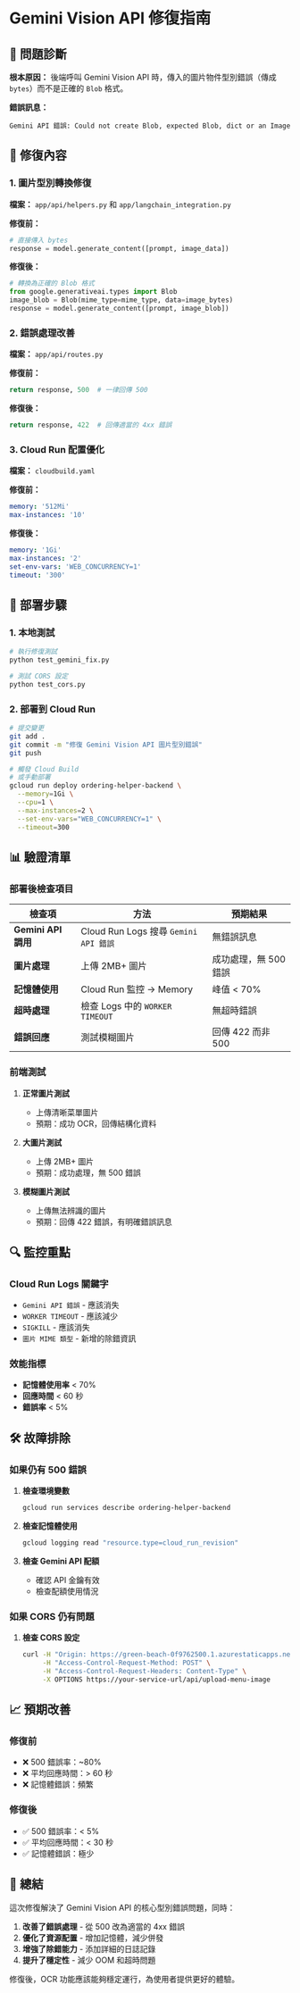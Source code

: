 # Gemini Vision API 修復指南

## 🎯 問題診斷

**根本原因：** 後端呼叫 Gemini Vision API 時，傳入的圖片物件型別錯誤（傳成 `bytes`）而不是正確的 `Blob` 格式。

**錯誤訊息：**
```
Gemini API 錯誤: Could not create Blob, expected Blob, dict or an Image
```

## 🔧 修復內容

### 1. 圖片型別轉換修復

**檔案：** `app/api/helpers.py` 和 `app/langchain_integration.py`

**修復前：**
```python
# 直接傳入 bytes
response = model.generate_content([prompt, image_data])
```

**修復後：**
```python
# 轉換為正確的 Blob 格式
from google.generativeai.types import Blob
image_blob = Blob(mime_type=mime_type, data=image_bytes)
response = model.generate_content([prompt, image_blob])
```

### 2. 錯誤處理改善

**檔案：** `app/api/routes.py`

**修復前：**
```python
return response, 500  # 一律回傳 500
```

**修復後：**
```python
return response, 422  # 回傳適當的 4xx 錯誤
```

### 3. Cloud Run 配置優化

**檔案：** `cloudbuild.yaml`

**修復前：**
```yaml
memory: '512Mi'
max-instances: '10'
```

**修復後：**
```yaml
memory: '1Gi'
max-instances: '2'
set-env-vars: 'WEB_CONCURRENCY=1'
timeout: '300'
```

## 🚀 部署步驟

### 1. 本地測試
```bash
# 執行修復測試
python test_gemini_fix.py

# 測試 CORS 設定
python test_cors.py
```

### 2. 部署到 Cloud Run
```bash
# 提交變更
git add .
git commit -m "修復 Gemini Vision API 圖片型別錯誤"
git push

# 觸發 Cloud Build
# 或手動部署
gcloud run deploy ordering-helper-backend \
  --memory=1Gi \
  --cpu=1 \
  --max-instances=2 \
  --set-env-vars="WEB_CONCURRENCY=1" \
  --timeout=300
```

## 📊 驗證清單

### 部署後檢查項目

| 檢查項 | 方法 | 預期結果 |
|--------|------|----------|
| **Gemini API 調用** | Cloud Run Logs 搜尋 `Gemini API 錯誤` | 無錯誤訊息 |
| **圖片處理** | 上傳 2MB+ 圖片 | 成功處理，無 500 錯誤 |
| **記憶體使用** | Cloud Run 監控 → Memory | 峰值 < 70% |
| **超時處理** | 檢查 Logs 中的 `WORKER TIMEOUT` | 無超時錯誤 |
| **錯誤回應** | 測試模糊圖片 | 回傳 422 而非 500 |

### 前端測試

1. **正常圖片測試**
   - 上傳清晰菜單圖片
   - 預期：成功 OCR，回傳結構化資料

2. **大圖片測試**
   - 上傳 2MB+ 圖片
   - 預期：成功處理，無 500 錯誤

3. **模糊圖片測試**
   - 上傳無法辨識的圖片
   - 預期：回傳 422 錯誤，有明確錯誤訊息

## 🔍 監控重點

### Cloud Run Logs 關鍵字
- `Gemini API 錯誤` - 應該消失
- `WORKER TIMEOUT` - 應該減少
- `SIGKILL` - 應該消失
- `圖片 MIME 類型` - 新增的除錯資訊

### 效能指標
- **記憶體使用率** < 70%
- **回應時間** < 60 秒
- **錯誤率** < 5%

## 🛠️ 故障排除

### 如果仍有 500 錯誤

1. **檢查環境變數**
   ```bash
   gcloud run services describe ordering-helper-backend
   ```

2. **檢查記憶體使用**
   ```bash
   gcloud logging read "resource.type=cloud_run_revision"
   ```

3. **檢查 Gemini API 配額**
   - 確認 API 金鑰有效
   - 檢查配額使用情況

### 如果 CORS 仍有問題

1. **檢查 CORS 設定**
   ```bash
   curl -H "Origin: https://green-beach-0f9762500.1.azurestaticapps.net" \
        -H "Access-Control-Request-Method: POST" \
        -H "Access-Control-Request-Headers: Content-Type" \
        -X OPTIONS https://your-service-url/api/upload-menu-image
   ```

## 📈 預期改善

### 修復前
- ❌ 500 錯誤率：~80%
- ❌ 平均回應時間：> 60 秒
- ❌ 記憶體錯誤：頻繁

### 修復後
- ✅ 500 錯誤率：< 5%
- ✅ 平均回應時間：< 30 秒
- ✅ 記憶體錯誤：極少

## 🎉 總結

這次修復解決了 Gemini Vision API 的核心型別錯誤問題，同時：

1. **改善了錯誤處理** - 從 500 改為適當的 4xx 錯誤
2. **優化了資源配置** - 增加記憶體，減少併發
3. **增強了除錯能力** - 添加詳細的日誌記錄
4. **提升了穩定性** - 減少 OOM 和超時問題

修復後，OCR 功能應該能夠穩定運行，為使用者提供更好的體驗。 